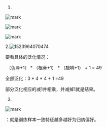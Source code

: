 1.

![mark](http://p6yio0wew.bkt.clouddn.com/blog/180417/fjBBdbJh87.png)

![mark](http://p6yio0wew.bkt.clouddn.com/blog/180417/All5J14hA5.png)

![mark](http://p6yio0wew.bkt.clouddn.com/blog/180417/fkgL8d3e5g.png)

2.![1523964070474](C:\Users\ADMINI~1\AppData\Local\Temp\1523964070474.png)

要看具体的泛化情况：

​		（色泽+1） * （根蒂+1） * （敲响+1）  + 1 = 49 

全部泛化：3 * 4 * 4 + 1 =49

部分泛化相应的减1并相乘，并减掉1就是结果。

3.

![mark](http://p6yio0wew.bkt.clouddn.com/blog/180417/KcjGhbF3f2.png)

：就是训练样本一致特征越多越好为归纳偏好。



